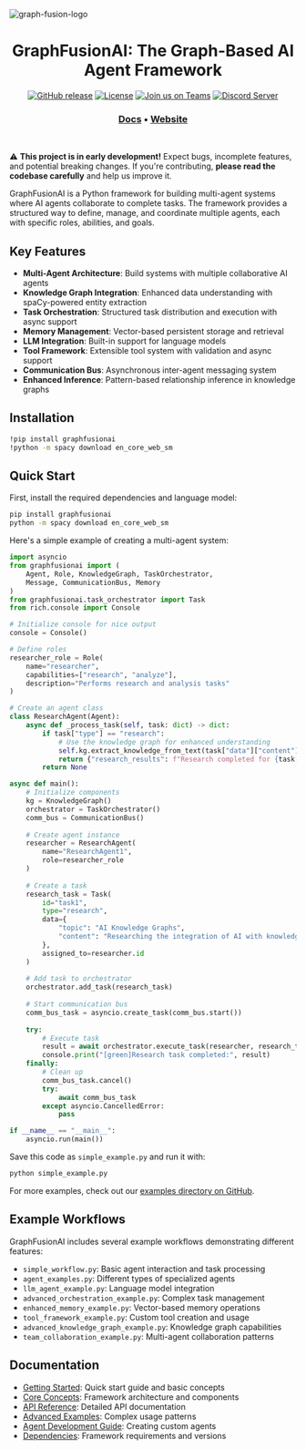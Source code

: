 ![graph-fusion-logo](https://github.com/user-attachments/assets/de5a4a09-a7e4-4b21-b3ec-01d5a3097ecd) 
 
</p> 
<h1 align="center" weight='300'>GraphFusionAI: The Graph-Based AI Agent Framework</h1>
<div align="center">

  [![GitHub release](https://img.shields.io/badge/Github-Release-blue)](https://github.com/GraphFusion/GraphFusion-NMN/releases)
  [![License](https://img.shields.io/badge/License-MIT-blue.svg)](https://github.com/GraphFusion/graphfusionAI/blob/main/LICENSE)
  [![Join us on Teams](https://img.shields.io/badge/Join-Teams-blue)](https://teams.microsoft.com/)
  [![Discord Server](https://img.shields.io/badge/Discord-Server-blue)](https://discord.gg/zK94WvRjZT)

</div>
<h3 align="center">
   <a href="https://github.com/GraphFusion/graphfusionAI/tree/main/docs"><b>Docs</b></a> &bull;
   <a href="https://graphfusion.github.io/graphfusion.io/"><b>Website</b></a>
</h3> 
<br />

⚠️ **This project is in early development!** Expect bugs, incomplete features, and potential breaking changes. If you're contributing, **please read the codebase carefully** and help us improve it. 

GraphFusionAI is a Python framework for building multi-agent systems where AI agents collaborate to complete tasks. The framework provides a structured way to define, manage, and coordinate multiple agents, each with specific roles, abilities, and goals.

## Key Features

- **Multi-Agent Architecture**: Build systems with multiple collaborative AI agents
- **Knowledge Graph Integration**: Enhanced data understanding with spaCy-powered entity extraction
- **Task Orchestration**: Structured task distribution and execution with async support
- **Memory Management**: Vector-based persistent storage and retrieval
- **LLM Integration**: Built-in support for language models
- **Tool Framework**: Extensible tool system with validation and async support
- **Communication Bus**: Asynchronous inter-agent messaging system
- **Enhanced Inference**: Pattern-based relationship inference in knowledge graphs

## Installation

```bash
!pip install graphfusionai
!python -m spacy download en_core_web_sm
```

## Quick Start

First, install the required dependencies and language model:

```bash
pip install graphfusionai
python -m spacy download en_core_web_sm
```

Here's a simple example of creating a multi-agent system:

```python
import asyncio
from graphfusionai import (
    Agent, Role, KnowledgeGraph, TaskOrchestrator,
    Message, CommunicationBus, Memory
)
from graphfusionai.task_orchestrator import Task
from rich.console import Console

# Initialize console for nice output
console = Console()

# Define roles
researcher_role = Role(
    name="researcher",
    capabilities=["research", "analyze"],
    description="Performs research and analysis tasks"
)

# Create an agent class
class ResearchAgent(Agent):
    async def _process_task(self, task: dict) -> dict:
        if task["type"] == "research":
            # Use the knowledge graph for enhanced understanding
            self.kg.extract_knowledge_from_text(task["data"]["content"])
            return {"research_results": f"Research completed for {task['data']['topic']}"}
        return None

async def main():
    # Initialize components
    kg = KnowledgeGraph()
    orchestrator = TaskOrchestrator()
    comm_bus = CommunicationBus()
    
    # Create agent instance
    researcher = ResearchAgent(
        name="ResearchAgent1",
        role=researcher_role
    )
    
    # Create a task
    research_task = Task(
        id="task1",
        type="research",
        data={
            "topic": "AI Knowledge Graphs",
            "content": "Researching the integration of AI with knowledge graphs."
        },
        assigned_to=researcher.id
    )
    
    # Add task to orchestrator
    orchestrator.add_task(research_task)
    
    # Start communication bus
    comm_bus_task = asyncio.create_task(comm_bus.start())
    
    try:
        # Execute task
        result = await orchestrator.execute_task(researcher, research_task)
        console.print("[green]Research task completed:", result)
    finally:
        # Clean up
        comm_bus_task.cancel()
        try:
            await comm_bus_task
        except asyncio.CancelledError:
            pass

if __name__ == "__main__":
    asyncio.run(main())
```

Save this code as `simple_example.py` and run it with:

```bash
python simple_example.py
```

For more examples, check out our [examples directory on GitHub](https://github.com/GraphFusion/graphfusionAI/tree/main/examples).

## Example Workflows

GraphFusionAI includes several example workflows demonstrating different features:

- `simple_workflow.py`: Basic agent interaction and task processing
- `agent_examples.py`: Different types of specialized agents
- `llm_agent_example.py`: Language model integration
- `advanced_orchestration_example.py`: Complex task management
- `enhanced_memory_example.py`: Vector-based memory operations
- `tool_framework_example.py`: Custom tool creation and usage
- `advanced_knowledge_graph_example.py`: Knowledge graph capabilities
- `team_collaboration_example.py`: Multi-agent collaboration patterns

## Documentation

- [Getting Started](https://github.com/GraphFusion/graphfusionAI/blob/main/docs/getting_started.md): Quick start guide and basic concepts
- [Core Concepts](https://github.com/GraphFusion/graphfusionAI/blob/main/docs/core_concepts.md): Framework architecture and components
- [API Reference](https://github.com/GraphFusion/graphfusionAI/blob/main/docs/api_reference.md): Detailed API documentation
- [Advanced Examples](https://github.com/GraphFusion/graphfusionAI/blob/main/docs/advanced_examples.md): Complex usage patterns
- [Agent Development Guide](https://github.com/GraphFusion/graphfusionAI/blob/main/docs/agent_development_guide.md): Creating custom agents
- [Dependencies](https://github.com/GraphFusion/graphfusionAI/blob/main/docs/dependencies.md): Framework requirements and versions
